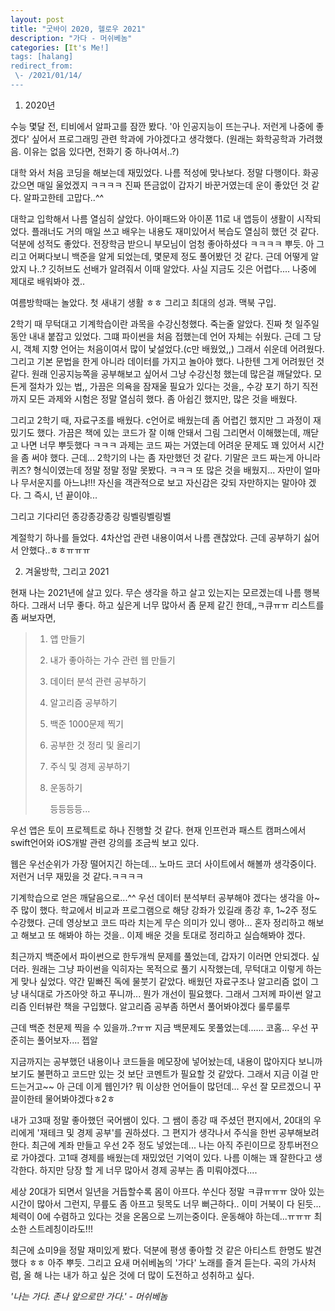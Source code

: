 ```yaml
---
layout: post
title: "굿바이 2020, 헬로우 2021"
description: "가다 - 머쉬베놈"
categories: [It's Me!]
tags: [halang]
redirect_from:
 \- /2021/01/14/
---
```


1. 2020년

수능 몇달 전, 티비에서 알파고를 잠깐 봤다. '아 인공지능이 뜨는구나. 저런게 나중에 좋겠다' 싶어서 프로그래밍 관련 학과에 가야겠다고 생각했다. (원래는 화학공학과 가려했음. 이유는 없음  있다면, 전화기 중 하나여서..?)

대학 와서 처음 코딩을 해보는데 재밌었다. 나름 적성에 맞나보다. 정말 다행이다. 화공 갔으면 매일 울었겠지 ㅋㅋㅋㅋ 진짜 뜬금없이 갑자기 바꾼거였는데 운이 좋았던 것 같다. 알파고한테 고맙다..^^

대학교 입학해서 나름 열심히 살았다. 아이패드와 아이폰 11로 내 앱등이 생활이 시작되었다. 플래너도 거의 매일 쓰고 배우는 내용도 재미있어서 복습도 열심히 했던 것 같다. 덕분에 성적도 좋았다. 전장학금 받으니 부모님이 엄청 좋아하셨다 ㅋㅋㅋㅋ 뿌듯. 아 그리고 어쩌다보니 백준을 알게 되었는데, 몇문제 정도 풀어봤던 것 같다. 근데 어떻게 알았지 나..? 깃허브도 선배가 알려줘서 이때 알았다. 사실 지금도 깃은 어렵다.... 나중에 제대로 배워봐야 겠..

여름방학때는 놀았다. 첫 새내기 생활 ㅎㅎ 그리고 최대의 성과. 맥북 구입.

2학기 때 무턱대고 기계학습이란 과목을 수강신청했다. 죽는줄 알았다. 진짜 첫 일주일 동안 내내 붙잡고 있었다. 그떄 파이썬을 처음 접했는데 언어 자체는 쉬웠다. 근데 그 당시, 객체 지향 언어는 처음이여서 많이 낯설었다.(c만 배웠었,,) 그래서 쉬운데 어려웠다. 그리고 기본 문법을 한게 아니라 데이터를 가지고 놀아야 했다. 나한텐 그게 어려웠던 것 같다. 원래 인공지능쪽을 공부해보고 싶어서 그냥 수강신청 했는데 많은걸 깨달았다. 모든게 절차가 있는 법,, 가끔은 의욕을 잠재울 필요가 있다는 것을,, 수강 포기 하기 직전까지 모든 과제와 시험은 정말 열심히 했다. 좀 아쉽긴 했지만, 많은 것을 배웠다. 

그리고 2학기 때, 자료구조를 배웠다. c언어로 배웠는데 좀 어렵긴 했지만 그 과정이 재밌기도 했다. 가끔은 책에 있는 코드가 잘 이해 안돼서 그림 그리면서 이해했는데, 깨닫고 나면 너무 뿌듯했다 ㅋㅋㅋ 과제는 코드 짜는 거였는데 어려운 문제도 꽤 있어서 시간을 좀 써야 했다. 근데... 2학기의 나는 좀 자만했던 것 같다. 기말은 코드 짜는게 아니라 퀴즈? 형식이였는데 정말 정말 정말 못봤다. ㅋㅋㅋ 또 많은 것을 배웠지... 자만이 얼마나 무서운지를 아느냐!!! 자신을 객관적으로 보고 자신감은 갖되 자만하지는 말아야 겠다. 그 즉시, 넌 끝이야...

그리고 기다리던 종강종강종강 링벨링벨링벨

계절학기 하나를 들었다. 4차산업 관련 내용이여서 나름 괜찮았다. 근데 공부하기 싫어서 안했다..ㅎㅎㅠㅠㅠ



2. 겨울방학, 그리고 2021

현재 나는 2021년에 살고 있다. 무슨 생각을 하고 살고 있는지는 모르겠는데 나름 행복하다. 그래서 너무 좋다. 하고 싶은게 너무 많아서 좀 문제 같긴 한데,,ㅋ큐ㅠㅠ 리스트를 좀 써보자면,

> 1. 앱 만들기
>
> 2. 내가 좋아하는 가수 관련 웹 만들기
>
> 3. 데이터 분석 관련 공부하기
>
> 4. 알고리즘 공부하기
>
> 5. 백준 1000문제 찍기
>
> 6. 공부한 것 정리 및 올리기
>
> 7. 주식 및 경제 공부하기
>
> 8. 운동하기 
>
>    등등등등...

우선 앱은 토이 프로젝트로 하나 진행할 것 같다. 현재 인프런과 패스트 캠퍼스에서 swift언어와 iOS개발 관련 강의를 조금씩 보고 있다.

웹은 우선순위가 가장 떨어지긴 하는데... 노마드 코더 사이트에서 해볼까 생각중이다. 저런거 너무 재밌을 것 같다.ㅋㅋㅋㅋ

기계학습으로 얻은 깨달음으로...^^ 우선 데이터 분석부터 공부해야 겠다는 생각을 아~주 많이 했다. 학교에서 비교과 프로그램으로 해당 강좌가 있길래 종강 후, 1~2주 정도 수강했다. 근데 영상보고 코드 따라 치는게 무슨 의미가 있니 랭아... 혼자 정리하고 해보고 해보고 또 해봐야 하는 것을.. 이제 배운 것을 토대로 정리하고 실습해봐야 겠다.

최근까지 백준에서 파이썬으로 한두개씩 문제를 풀었는데, 갑자기 이러면 안되겠다. 싶더라. 원래는 그냥 파이썬을 익히자는 목적으로 풀기 시작했는데, 무턱대고 이렇게 하는게 맞나 싶었다. 약간 밑빠진 독에 물붓기 같았다. 배웠던 자료구조나 알고리즘 없이 그냥 내식대로 가즈아앗 하고 푸니까... 뭔가 개선이 필요했다. 그래서 그저께 파이썬 알고리즘 인터뷰란 책을 구입했다. 알고리즘 공부좀 하면서 풀어봐야겠다 룰루룰루

근데 백준 천문제 찍을 수 있을까..?ㅠㅠ 지금 백문제도 못풀었는데...... 코홈... 우선 꾸준히는 풀어보자.... 젭알

지금까지는 공부했던 내용이나 코드들을 메모장에 넣어놨는데, 내용이 많아지다 보니까 보기도 불편하고 코드만 있는 것 보단 코멘트가 필요할 것 같았다. 그래서 지금 이걸 만드는거고~~ 아 근데 이게 웹인가? 뭐 이상한 언어들이 많던데... 우선 잘 모르겠으니 꾸끌이한테 물어봐야겠다ㅎ2ㅎ

내가 고3때 정말 좋아했던 국어쌤이 있다. 그 쌤이 종강 때 주셨던 편지에서, 20대의 우리에게 '재테크 및 경제 공부'를 권하셨다. 그 편지가 생각나서 주식을 한번 공부해보려 한다. 최근에 계좌 만들고 우선 2주 정도 넣었는데... 나는 아직 주린이므로 장투버전으로 가야겠다. 고1때 경제를 배웠는데 재밌었던 기억이 있다. 나름 이해는 꽤 잘한다고 생각한다. 하지만 당장 할 게 너무 많아서 경제 공부는 좀 미뤄야겠다....

세상 20대가 되면서 일년을 거듭할수록 몸이 아프다. 쑤신다 정말 ㅋ큐ㅠㅠㅠ 앉아 있는 시간이 많아서 그런지, 무릎도 좀 아프고 뒷목도 너무 뻐근하다.. 이미 거북이 다 된듯... 체력이 0에 수렴하고 있다는 것을 온몸으로 느끼는중이다. 운동해야 하는데...ㅠㅠㅠ 최소한 스트레칭이라도!!!

최근에 쇼미9을 정말 재미있게 봤다. 덕분에 평생 좋아할 것 같은 아티스트 한명도 발견했다 ㅎㅎ 아주 뿌듯. 그리고 요새 머쉬베놈의 '가다' 노래를 즐겨 듣는다. 곡의 가사처럼, 올 해 나는 내가 하고 싶은 것에 더 많이 도전하고 성취하고 싶다.

*'나는 가다. 존나 앞으로만 가다.'* 	*- 머쉬베놈*


